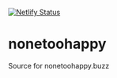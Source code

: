 [![Netlify Status](https://api.netlify.com/api/v1/badges/ac762138-2590-4e15-ad1f-22a1ce238968/deploy-status)](https://app.netlify.com/sites/none-too-happy/deploys)

# nonetoohappy
Source for nonetoohappy.buzz
